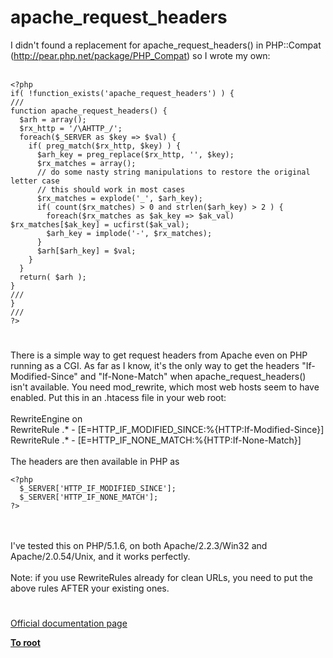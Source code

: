 # apache_request_headers



I didn&apos;t found a replacement for apache_request_headers() in PHP::Compat (http://pear.php.net/package/PHP_Compat) so I wrote my own:<br><br>

```
<?php
if( !function_exists('apache_request_headers') ) {
///
function apache_request_headers() {
  $arh = array();
  $rx_http = '/\AHTTP_/';
  foreach($_SERVER as $key => $val) {
    if( preg_match($rx_http, $key) ) {
      $arh_key = preg_replace($rx_http, '', $key);
      $rx_matches = array();
      // do some nasty string manipulations to restore the original letter case
      // this should work in most cases
      $rx_matches = explode('_', $arh_key);
      if( count($rx_matches) > 0 and strlen($arh_key) > 2 ) {
        foreach($rx_matches as $ak_key => $ak_val) $rx_matches[$ak_key] = ucfirst($ak_val);
        $arh_key = implode('-', $rx_matches);
      }
      $arh[$arh_key] = $val;
    }
  }
  return( $arh );
}
///
}
///
?>
```
  

#

There is a simple way to get request headers from Apache even on PHP running as a CGI. As far as I know, it&apos;s the only way to get the headers "If-Modified-Since" and "If-None-Match" when apache_request_headers() isn&apos;t available. You need mod_rewrite, which most web hosts seem to have enabled. Put this in an .htacess file in your web root:<br><br>RewriteEngine on<br>RewriteRule .* - [E=HTTP_IF_MODIFIED_SINCE:%{HTTP:If-Modified-Since}]<br>RewriteRule .* - [E=HTTP_IF_NONE_MATCH:%{HTTP:If-None-Match}]<br><br>The headers are then available in PHP as<br>

```
<?php
  $_SERVER['HTTP_IF_MODIFIED_SINCE'];
  $_SERVER['HTTP_IF_NONE_MATCH'];
?>
```
<br><br>I&apos;ve tested this on PHP/5.1.6, on both Apache/2.2.3/Win32 and Apache/2.0.54/Unix, and it works perfectly.<br><br>Note: if you use RewriteRules already for clean URLs, you need to put the above rules AFTER your existing ones.  

#

[Official documentation page](https://www.php.net/manual/en/function.apache-request-headers.php)

**[To root](/README.md)**